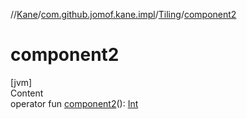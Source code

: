 //[Kane](../../index.md)/[com.github.jomof.kane.impl](../index.md)/[Tiling](index.md)/[component2](component2.md)



# component2  
[jvm]  
Content  
operator fun [component2](component2.md)(): [Int](https://kotlinlang.org/api/latest/jvm/stdlib/kotlin/-int/index.html)  



